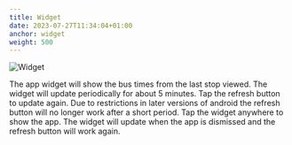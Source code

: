 ```yaml
---
title: Widget
date: 2023-07-27T11:34:04+01:00
anchor: widget
weight: 500
---
```


![Widget](images/Buses-widget.png)

The app widget will show the bus times from the last stop viewed. The
widget will update periodically for about 5 minutes. Tap the refresh
button to update again. Due to restrictions in later versions of
android the refresh button will no longer work after a short
period. Tap the widget anywhere to show the app. The widget will
update when the app is dismissed and the refresh button will work
again.
